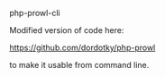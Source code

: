 php-prowl-cli

Modified version of code here:

https://github.com/dordotky/php-prowl

to make it usable from command line.
